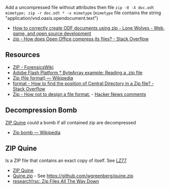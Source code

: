 Add a uncompressed file without attributes then file `zip -0 -X doc.odt mimetype; zip -r doc.odt * -x mimetype` (`mimetype` file contains the string "application/vnd.oasis.opendocument.text")

- [How to correctly create ODF documents using zip - Lone Wolves - Web, game, and open source development](http://wayback.archive.org/web/20150728195636/http://www.jejik.com/articles/2010/03/how_to_correctly_create_odf_documents_using_zip/)
- [zip - How does Open Office compress its files? - Stack Overflow](https://stackoverflow.com/questions/4957212/how-does-open-office-compress-its-files/4957554#4957554)

## Resources

- [ZIP - ForensicsWiki](http://www.forensicswiki.org/wiki/ZIP)
- [Adobe Flash Platform * ByteArray example: Reading a .zip file](http://help.adobe.com/en_US/as3/dev/WS5b3ccc516d4fbf351e63e3d118666ade46-7d53.html)
- [Zip (file format) — Wikipedia](https://en.wikipedia.org/wiki/Zip_%28file_format%29)
- [format - How to find the position of Central Directory in a Zip file? - Stack Overflow](https://stackoverflow.com/questions/8593904/how-to-find-the-position-of-central-directory-in-a-zip-file)
- [Zip - How not to design a file format.](https://web.archive.org/web/20210723100354/https://games.greggman.com/game/zip-rant/) - [Hacker News comments](https://news.ycombinator.com/item?id=27925393)

## Decompression Bomb

[ZIP Quine](#zip-quine) could a bomb if all contained zip are decompressed

- [Zip bomb — Wikipedia](https://en.wikipedia.org/wiki/Zip_bomb)

## ZIP Quine

Is a ZIP file that contains an exact copy of itself. See [LZ77](Algorithms#lz77)

- [ZIP Quine](https://web.archive.org/web/20210511010306/https://alf.nu/ZipQuine)
- [Quine.zip](https://wgreenberg.github.io/quine.zip/) - See https://github.com/wgreenberg/quine.zip
- [research!rsc: Zip Files All The Way Down](https://research.swtch.com/zip)
